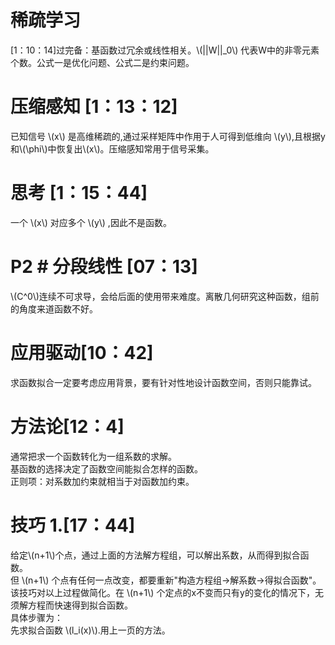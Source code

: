 # 稀疏学习    

[1：10：14]过完备：基函数过冗余或线性相关。\\(||W||_0\\) 代表W中的非零元素个数。公式一是优化问题、公式二是约束问题。      

# 压缩感知 [1：13：12]   

已知信号 \\(x\\) 是高维稀疏的,通过采样矩阵中作用于人可得到低维向 \\(y\\),且根据y和\\(\phi\\)中恢复出\\(x\\)。压缩感知常用于信号采集。   



# 思考 [1：15：44]    

一个 \\(x\\) 对应多个 \\(y\\) ,因此不是函数。    



# P2 # 分段线性 [07：13]
\\(C^0\\)连续不可求导，会给后面的使用带来难度。离散几何研究这种函数，组前的角度来道函数不好。    

# 应用驱动[10：42]    

求函数拟合一定要考虑应用背景，要有针对性地设计函数空间，否则只能靠试。    


# 方法论[12：4]   

通常把求一个函数转化为一组系数的求解。    
基函数的选择决定了函数空间能拟合怎样的函数。    
正则项：对系数加约束就相当于对函数加约束。    


# 技巧 1.[17：44]   

给定\\(n+1\\)个点，通过上面的方法解方程组，可以解出系数，从而得到拟合函数。   
但 \\(n+1\\) 个点有任何一点改变，都要重新"构造方程组→解系数→得拟合函数"。    
该技巧对以上过程做简化。在 \\(n+1\\) 个定点的x不变而只有y的变­化的情况下，无须解方程而快速得到拟合函数。    
具体步骤为：     
先求拟合函数 \\(l_i(x)\\).用上一页的方法。    
